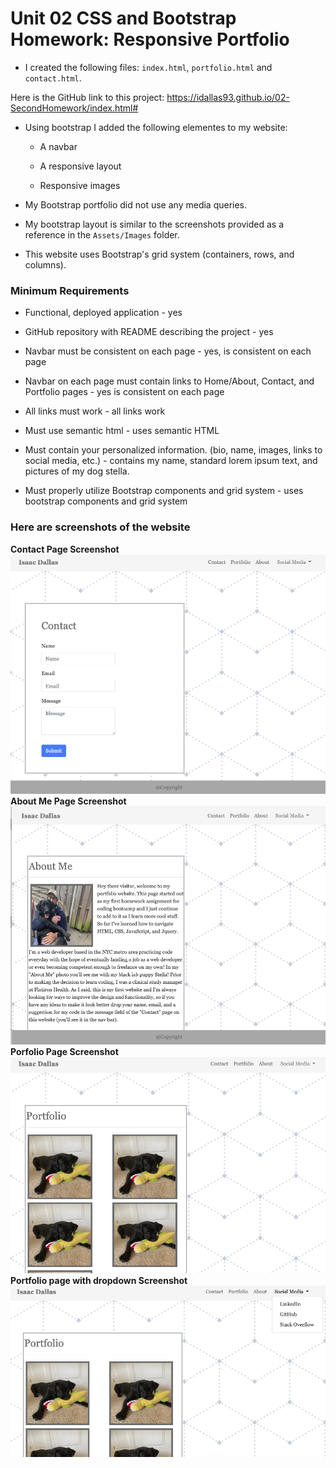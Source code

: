 # Unit 02 CSS and Bootstrap Homework: Responsive Portfolio

* I created the following files: `index.html`, `portfolio.html` and `contact.html`.

Here is the GitHub link to this project: https://idallas93.github.io/02-SecondHomework/index.html#

* Using bootstrap I added the following elementes to my website:

   * A navbar

   * A responsive layout

   * Responsive images

* My Bootstrap portfolio did not use any media queries.

* My bootstrap layout is similar to the screenshots  provided as a reference in the `Assets/Images` folder. 

* This website uses Bootstrap's grid system (containers, rows, and columns).

### Minimum Requirements

* Functional, deployed application - yes

* GitHub repository with README describing the project - yes

* Navbar must be consistent on each page - yes, is consistent on each page

* Navbar on each page must contain links to Home/About, Contact, and Portfolio pages - yes is consistent on each page

* All links must work - all links work

* Must use semantic html - uses semantic HTML

* Must contain your personalized information. (bio, name, images, links to social media, etc.) - contains my name, standard lorem ipsum text, and pictures of my dog stella.

* Must properly utilize Bootstrap components and grid system - uses bootstrap components and grid system

### Here are screenshots of the website

**Contact Page Screenshot**
![about me page](https://github.com/idallas93/02-SecondHomework/blob/master/Assets/Images/secondHomeworkContact.png?raw=true)
**About Me Page Screenshot**
![about me page](https://github.com/idallas93/02-SecondHomework/blob/master/Assets/Images/SecondHomeworkAboutMe.png?raw=true)
**Porfolio Page Screenshot**
![portfolio page](https://github.com/idallas93/02-SecondHomework/blob/master/Assets/Images/secondHomworkPortfolio.png?raw=true)
**Portfolio page with dropdown Screenshot**
![portfolio page with dropdown](https://github.com/idallas93/02-SecondHomework/blob/master/Assets/Images/secondHomeworkPortfolioSocialMedia.png?raw=true)

